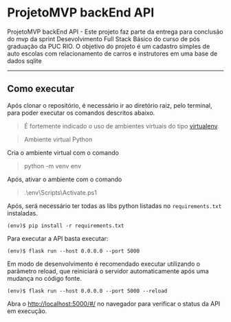 # ProjetoMVP backEnd API
ProjetoMVP backEnd API - Este projeto faz parte da entrega para conclusão do mvp da sprint Desevolvimento Full Stack Básico do curso de pós graduação da PUC RIO. O objetivo do projeto é um cadastro simples de auto escolas com relacionamento de carros e instrutores em uma base de dados sqlite

---
## Como executar 

Após clonar o repositório, é necessário ir ao diretório raiz, pelo terminal, para poder executar os comandos descritos abaixo.

> É fortemente indicado o uso de ambientes virtuais do tipo [virtualenv](https://virtualenv.pypa.io/en/latest/installation.html).

> Ambiente virtual Python

Cria o ambiente virtual com o comando
> python -m venv env

Após, ativar o ambiente com o comando
> .\env\Scripts\Activate.ps1

Após, será necessário ter todas as libs python listadas no `requirements.txt` instaladas.

```
(env)$ pip install -r requirements.txt
```

Para executar a API  basta executar:

```
(env)$ flask run --host 0.0.0.0 --port 5000
```

Em modo de desenvolvimento é recomendado executar utilizando o parâmetro reload, que reiniciará o servidor
automaticamente após uma mudança no código fonte. 

```
(env)$ flask run --host 0.0.0.0 --port 5000 --reload
```

Abra o [http://localhost:5000/#/](http://localhost:5000/#/) no navegador para verificar o status da API em execução.
